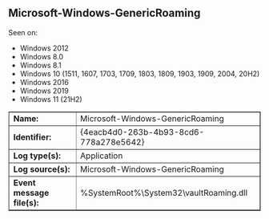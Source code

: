 ## Microsoft-Windows-GenericRoaming

Seen on:
* Windows 2012
* Windows 8.0
* Windows 8.1
* Windows 10 (1511, 1607, 1703, 1709, 1803, 1809, 1903, 1909, 2004, 20H2)
* Windows 2016
* Windows 2019
* Windows 11 (21H2)

<table border="1" class="docutils">
  <tbody>
    <tr>
      <td><b>Name:</b></td>
      <td>Microsoft-Windows-GenericRoaming</td>
    </tr>
    <tr>
      <td><b>Identifier:</b></td>
      <td>{4eacb4d0-263b-4b93-8cd6-778a278e5642}</td>
    </tr>
    <tr>
      <td><b>Log type(s):</b></td>
      <td>Application</td>
    </tr>
    <tr>
      <td><b>Log source(s):</b></td>
      <td>Microsoft-Windows-GenericRoaming</td>
    </tr>
    <tr>
      <td><b>Event message file(s):</b></td>
      <td>%SystemRoot%\System32\vaultRoaming.dll</td>
    </tr>
  </tbody>
</table>

&nbsp;

